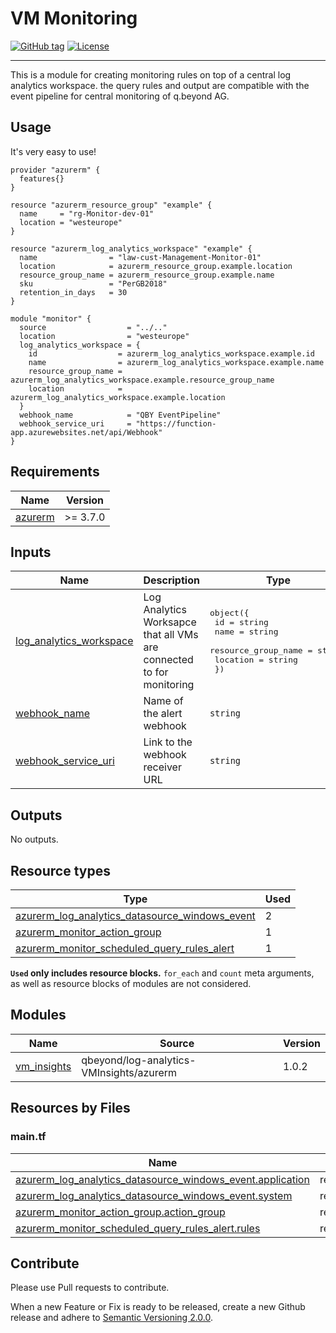 # VM Monitoring
[![GitHub tag](https://img.shields.io/github/v/tag/qbeyond/terraform-azurerm-vm-monitoring.svg)](https://registry.terraform.io/modules/qbeyond/vm-monitoring/azurerm/latest)
[![License](https://img.shields.io/github/license/qbeyond/terraform-azurerm-vm-monitoring.svg)](https://github.com/qbeyond/terraform-azurerm-vm-monitoring/blob/main/LICENSE)

----

This is a module for creating monitoring rules on top of a central log analytics workspace. the query rules and output are compatible with the event pipeline for central monitoring of q.beyond AG.

<!-- BEGIN_TF_DOCS -->
## Usage

It's very easy to use!
```hcl
provider "azurerm" {
  features{}
}

resource "azurerm_resource_group" "example" {
  name     = "rg-Monitor-dev-01"
  location = "westeurope"
}

resource "azurerm_log_analytics_workspace" "example" {
  name                = "law-cust-Management-Monitor-01"
  location            = azurerm_resource_group.example.location
  resource_group_name = azurerm_resource_group.example.name
  sku                 = "PerGB2018"
  retention_in_days   = 30
}

module "monitor" {
  source                  = "../.."
  location                = "westeurope"
  log_analytics_workspace = {
    id                  = azurerm_log_analytics_workspace.example.id
    name                = azurerm_log_analytics_workspace.example.name
    resource_group_name = azurerm_log_analytics_workspace.example.resource_group_name
    location            = azurerm_log_analytics_workspace.example.location
  }
  webhook_name            = "QBY EventPipeline"
  webhook_service_uri     = "https://function-app.azurewebsites.net/api/Webhook"
}
```

## Requirements

| Name | Version |
|------|---------|
| <a name="requirement_azurerm"></a> [azurerm](#requirement\_azurerm) | >= 3.7.0 |

## Inputs

| Name | Description | Type | Default | Required |
|------|-------------|------|---------|:--------:|
| <a name="input_log_analytics_workspace"></a> [log\_analytics\_workspace](#input\_log\_analytics\_workspace) | Log Analytics Worksapce that all VMs are connected to for monitoring | <pre>object({<br>    id                  = string<br>    name                = string<br>    resource_group_name = string<br>    location            = string<br>  })</pre> | n/a | yes |
| <a name="input_webhook_name"></a> [webhook\_name](#input\_webhook\_name) | Name of the alert webhook | `string` | n/a | yes |
| <a name="input_webhook_service_uri"></a> [webhook\_service\_uri](#input\_webhook\_service\_uri) | Link to the webhook receiver URL | `string` | n/a | yes |
## Outputs

No outputs.

## Resource types

| Type | Used |
|------|-------|
| [azurerm_log_analytics_datasource_windows_event](https://registry.terraform.io/providers/hashicorp/azurerm/latest/docs/resources/log_analytics_datasource_windows_event) | 2 |
| [azurerm_monitor_action_group](https://registry.terraform.io/providers/hashicorp/azurerm/latest/docs/resources/monitor_action_group) | 1 |
| [azurerm_monitor_scheduled_query_rules_alert](https://registry.terraform.io/providers/hashicorp/azurerm/latest/docs/resources/monitor_scheduled_query_rules_alert) | 1 |

**`Used` only includes resource blocks.** `for_each` and `count` meta arguments, as well as resource blocks of modules are not considered.

## Modules

| Name | Source | Version |
|------|--------|---------|
| <a name="module_vm_insights"></a> [vm\_insights](#module\_vm\_insights) | qbeyond/log-analytics-VMInsights/azurerm | 1.0.2 |

## Resources by Files

### main.tf

| Name | Type |
|------|------|
| [azurerm_log_analytics_datasource_windows_event.application](https://registry.terraform.io/providers/hashicorp/azurerm/latest/docs/resources/log_analytics_datasource_windows_event) | resource |
| [azurerm_log_analytics_datasource_windows_event.system](https://registry.terraform.io/providers/hashicorp/azurerm/latest/docs/resources/log_analytics_datasource_windows_event) | resource |
| [azurerm_monitor_action_group.action_group](https://registry.terraform.io/providers/hashicorp/azurerm/latest/docs/resources/monitor_action_group) | resource |
| [azurerm_monitor_scheduled_query_rules_alert.rules](https://registry.terraform.io/providers/hashicorp/azurerm/latest/docs/resources/monitor_scheduled_query_rules_alert) | resource |
<!-- END_TF_DOCS -->

## Contribute

Please use Pull requests to contribute.

When a new Feature or Fix is ready to be released, create a new Github release and adhere to [Semantic Versioning 2.0.0](https://semver.org/lang/de/spec/v2.0.0.html).